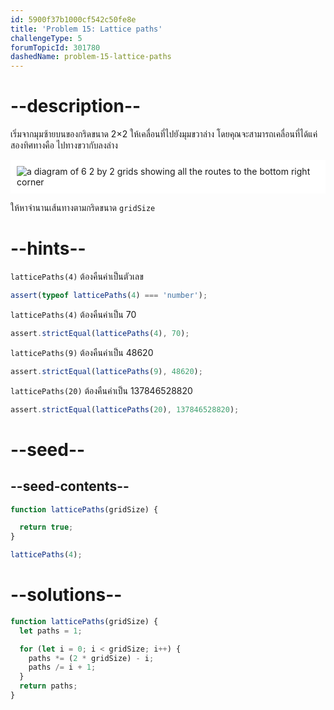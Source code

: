 ```yaml
---
id: 5900f37b1000cf542c50fe8e
title: 'Problem 15: Lattice paths'
challengeType: 5
forumTopicId: 301780
dashedName: problem-15-lattice-paths
---
```


# --description--

เริ่มจากมุมซ้ายบนของกริดขนาด 2×2 ให้เคลื่อนที่ไปยังมุมขวาล่าง โดยคุณจะสามารถเคลื่อนที่ได้แค่สองทิศทางคือ ไปทางขวากับลงล่าง

<img class="img-responsive center-block" alt="a diagram of 6 2 by 2 grids showing all the routes to the bottom right corner" src="https://cdn-media-1.freecodecamp.org/project-euler/1Atixoj.gif" style="background-color: white; padding: 10px;">

ให้หาจำนานเส้นทางตามกริดขนาด `gridSize`

# --hints--

`latticePaths(4)` ต้องคืนค่าเป็นตัวเลข

```js
assert(typeof latticePaths(4) === 'number');
```

`latticePaths(4)` ต้องคืนค่าเป็น 70

```js
assert.strictEqual(latticePaths(4), 70);
```

`latticePaths(9)` ต้องคืนค่าเป็น 48620

```js
assert.strictEqual(latticePaths(9), 48620);
```

`latticePaths(20)` ต้องคืนค่าเป็น 137846528820

```js
assert.strictEqual(latticePaths(20), 137846528820);
```

# --seed--

## --seed-contents--

```js
function latticePaths(gridSize) {

  return true;
}

latticePaths(4);
```

# --solutions--

```js
function latticePaths(gridSize) {
  let paths = 1;

  for (let i = 0; i < gridSize; i++) {
    paths *= (2 * gridSize) - i;
    paths /= i + 1;
  }
  return paths;
}
```
